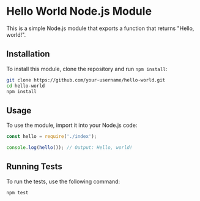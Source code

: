 # Hello World Node.js Module

This is a simple Node.js module that exports a function that returns "Hello, world!".

## Installation

To install this module, clone the repository and run `npm install`:

```bash
git clone https://github.com/your-username/hello-world.git
cd hello-world
npm install
```

## Usage

To use the module, import it into your Node.js code:

```javascript
const hello = require('./index');

console.log(hello()); // Output: Hello, world!
```

## Running Tests

To run the tests, use the following command:

```bash
npm test
```
